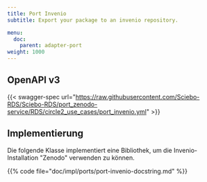```yaml
---
title: Port Invenio
subtitle: Export your package to an invenio repository.

menu:
  doc:
    parent: adapter-port
weight: 1000
---
```


## OpenAPI v3

{{< swagger-spec url="https://raw.githubusercontent.com/Sciebo-RDS/Sciebo-RDS/port_zenodo-service/RDS/circle2_use_cases/port_invenio.yml"  >}}

## Implementierung

Die folgende Klasse implementiert eine Bibliothek, um die Invenio-Installation "Zenodo" verwenden zu können.

{{% code file="doc/impl/ports/port-invenio-docstring.md" %}}

